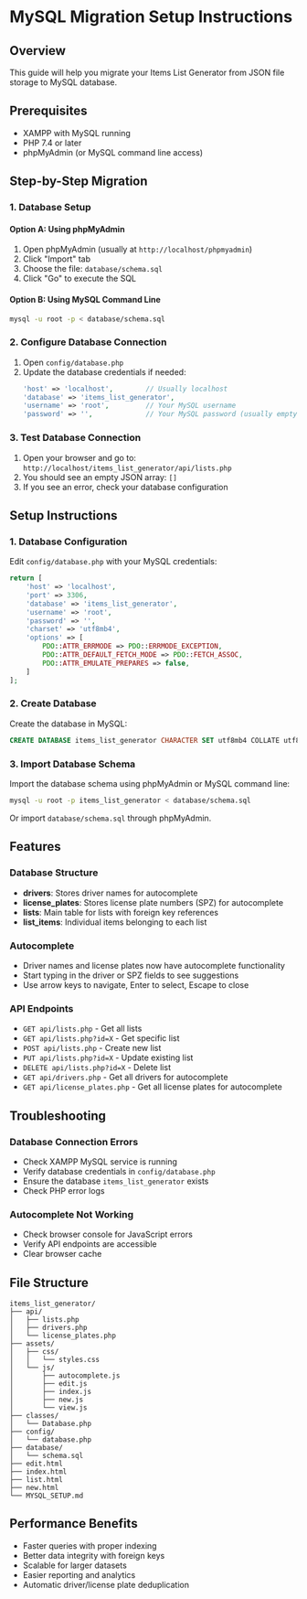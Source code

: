 # MySQL Migration Setup Instructions

## Overview
This guide will help you migrate your Items List Generator from JSON file storage to MySQL database.

## Prerequisites
- XAMPP with MySQL running
- PHP 7.4 or later
- phpMyAdmin (or MySQL command line access)

## Step-by-Step Migration

### 1. Database Setup

#### Option A: Using phpMyAdmin
1. Open phpMyAdmin (usually at `http://localhost/phpmyadmin`)
2. Click "Import" tab
3. Choose the file: `database/schema.sql`
4. Click "Go" to execute the SQL

#### Option B: Using MySQL Command Line
```bash
mysql -u root -p < database/schema.sql
```

### 2. Configure Database Connection
1. Open `config/database.php`
2. Update the database credentials if needed:
   ```php
   'host' => 'localhost',        // Usually localhost
   'database' => 'items_list_generator',
   'username' => 'root',         // Your MySQL username
   'password' => '',             // Your MySQL password (usually empty in XAMPP)
   ```

### 3. Test Database Connection
1. Open your browser and go to: `http://localhost/items_list_generator/api/lists.php`
2. You should see an empty JSON array: `[]`
3. If you see an error, check your database configuration
## Setup Instructions

### 1. Database Configuration
Edit `config/database.php` with your MySQL credentials:
```php
return [
    'host' => 'localhost',
    'port' => 3306,
    'database' => 'items_list_generator',
    'username' => 'root',
    'password' => '',
    'charset' => 'utf8mb4',
    'options' => [
        PDO::ATTR_ERRMODE => PDO::ERRMODE_EXCEPTION,
        PDO::ATTR_DEFAULT_FETCH_MODE => PDO::FETCH_ASSOC,
        PDO::ATTR_EMULATE_PREPARES => false,
    ]
];
```

### 2. Create Database
Create the database in MySQL:
```sql
CREATE DATABASE items_list_generator CHARACTER SET utf8mb4 COLLATE utf8mb4_unicode_ci;
```

### 3. Import Database Schema
Import the database schema using phpMyAdmin or MySQL command line:
```bash
mysql -u root -p items_list_generator < database/schema.sql
```

Or import `database/schema.sql` through phpMyAdmin.

## Features

### Database Structure
- **drivers**: Stores driver names for autocomplete
- **license_plates**: Stores license plate numbers (SPZ) for autocomplete  
- **lists**: Main table for lists with foreign key references
- **list_items**: Individual items belonging to each list

### Autocomplete
- Driver names and license plates now have autocomplete functionality
- Start typing in the driver or SPZ fields to see suggestions
- Use arrow keys to navigate, Enter to select, Escape to close

### API Endpoints
- `GET api/lists.php` - Get all lists
- `GET api/lists.php?id=X` - Get specific list
- `POST api/lists.php` - Create new list
- `PUT api/lists.php?id=X` - Update existing list
- `DELETE api/lists.php?id=X` - Delete list
- `GET api/drivers.php` - Get all drivers for autocomplete
- `GET api/license_plates.php` - Get all license plates for autocomplete

## Troubleshooting

### Database Connection Errors
- Check XAMPP MySQL service is running
- Verify database credentials in `config/database.php`
- Ensure the database `items_list_generator` exists
- Check PHP error logs

### Autocomplete Not Working
- Check browser console for JavaScript errors
- Verify API endpoints are accessible
- Clear browser cache

## File Structure
```
items_list_generator/
├── api/
│   ├── lists.php
│   ├── drivers.php
│   └── license_plates.php
├── assets/
│   ├── css/
│   │   └── styles.css
│   └── js/
│       ├── autocomplete.js
│       ├── edit.js
│       ├── index.js
│       ├── new.js
│       └── view.js
├── classes/
│   └── Database.php
├── config/
│   └── database.php
├── database/
│   └── schema.sql
├── edit.html
├── index.html
├── list.html
├── new.html
└── MYSQL_SETUP.md
```

## Performance Benefits
- Faster queries with proper indexing
- Better data integrity with foreign keys
- Scalable for larger datasets
- Easier reporting and analytics
- Automatic driver/license plate deduplication